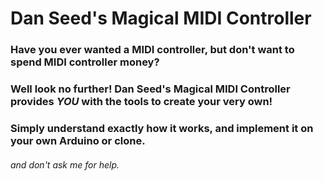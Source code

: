 # Dan Seed's Magical MIDI Controller

### Have you ever wanted a MIDI controller, but don't want to spend MIDI controller money?

### Well look no further! Dan Seed's Magical MIDI Controller provides *YOU* with the tools to create your very own!

### Simply understand exactly how it works, and implement it on your own Arduino or clone.

###### and don't ask me for help.